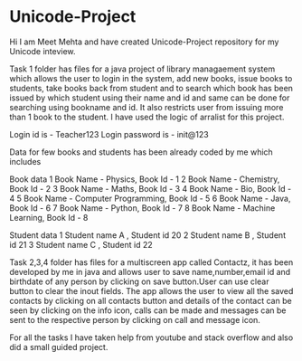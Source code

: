 # Unicode-Project
Hi I am Meet Mehta and have created Unicode-Project repository for my Unicode inteview.

Task 1 folder has files for a java project of library managaement system which allows the user to login in the system, add new books, issue books to students, take books back from student and to search which book has been issued by which student using their name and id and same can be done for searching using bookname and id. It also restricts user from issuing more than 1 book to the student. I have used the logic of arralist for this project.

Login id is - Teacher123
Login password is - init@123

Data for few books and students has been already coded by me which includes

Book data
1 Book Name - Physics, Book Id - 1
2 Book Name - Chemistry, Book Id - 2
3 Book Name - Maths, Book Id - 3
4 Book Name - Bio, Book Id - 4
5 Book Name - Computer Programming, Book Id - 5
6 Book Name - Java, Book Id - 6
7 Book Name - Python, Book Id - 7
8 Book Name - Machine Learning, Book Id - 8

Student data
1 Student name A , Student id 20
2 Student name B , Student id 21
3 Student name C , Student id 22

Task 2,3,4 folder has files for a multiscreen app called Contactz, it has been developed by me in java and allows user to save name,number,email id and birthdate of any person by clicking on save button.User can use clear button to clear the inout fields. The app allows the user to view all the saved contacts by clicking on all contacts button and details of the contact can be seen by clicking on the info icon, calls can be made and messages can be sent to the respective person by clicking on call and message icon.

For all the tasks I have taken help from youtube and stack overflow and also did a small guided project.
